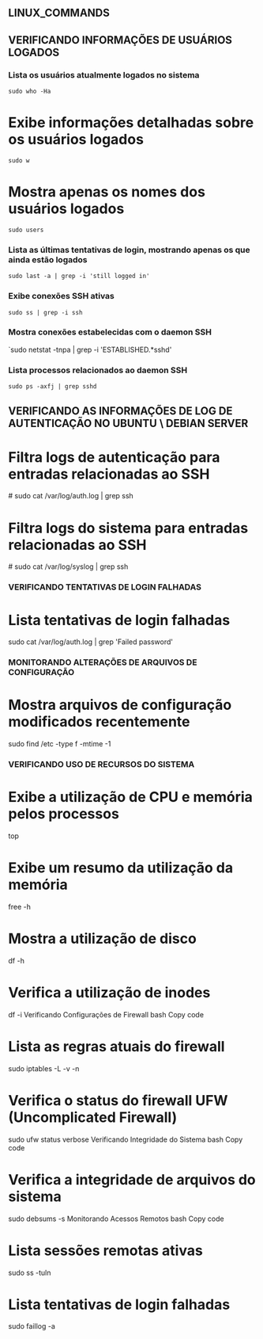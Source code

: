 ## LINUX_COMMANDS


## VERIFICANDO INFORMAÇÕES DE USUÁRIOS LOGADOS
### Lista os usuários atualmente logados no sistema
`sudo who -Ha`

# Exibe informações detalhadas sobre os usuários logados
`sudo w`

# Mostra apenas os nomes dos usuários logados
`sudo users`

### Lista as últimas tentativas de login, mostrando apenas os que ainda estão logados
`sudo last -a | grep -i 'still logged in'`

### Exibe conexões SSH ativas
`sudo ss | grep -i ssh`

### Mostra conexões estabelecidas com o daemon SSH
`sudo netstat -tnpa | grep -i 'ESTABLISHED.*sshd'

### Lista processos relacionados ao daemon SSH
`sudo ps -axfj | grep sshd`

## VERIFICANDO AS INFORMAÇÕES DE LOG DE AUTENTICAÇÃO NO UBUNTU \ DEBIAN SERVER ###

# Filtra logs de autenticação para entradas relacionadas ao SSH
\# sudo cat /var/log/auth.log | grep ssh

# Filtra logs do sistema para entradas relacionadas ao SSH
\# sudo cat /var/log/syslog | grep ssh

### VERIFICANDO TENTATIVAS DE LOGIN FALHADAS ###

# Lista tentativas de login falhadas
sudo cat /var/log/auth.log | grep 'Failed password'

### MONITORANDO ALTERAÇÕES DE ARQUIVOS DE CONFIGURAÇÃO ###

# Mostra arquivos de configuração modificados recentemente
sudo find /etc -type f -mtime -1

### VERIFICANDO USO DE RECURSOS DO SISTEMA ###

# Exibe a utilização de CPU e memória pelos processos
top

# Exibe um resumo da utilização da memória
free -h

# Mostra a utilização de disco
df -h

# Verifica a utilização de inodes
df -i
Verificando Configurações de Firewall
bash
Copy code
# Lista as regras atuais do firewall
sudo iptables -L -v -n

# Verifica o status do firewall UFW (Uncomplicated Firewall)
sudo ufw status verbose
Verificando Integridade do Sistema
bash
Copy code
# Verifica a integridade de arquivos do sistema
sudo debsums -s
Monitorando Acessos Remotos
bash
Copy code
# Lista sessões remotas ativas
sudo ss -tuln

# Lista tentativas de login falhadas
sudo faillog -a
